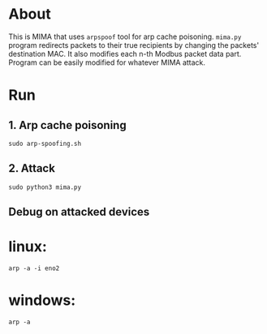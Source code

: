# About
This is MIMA that uses `arpspoof` tool for arp cache poisoning.
`mima.py` program redirects packets to their true recipients by changing the packets' destination MAC. It also modifies each n-th Modbus packet data part. 
Program can be easily modified for whatever MIMA attack. 

# Run
## 1. Arp cache poisoning 
`sudo arp-spoofing.sh`
## 2. Attack 
`sudo python3 mima.py`

## Debug on attacked devices
# linux:
`arp -a -i eno2`

# windows:
`arp -a`
 
